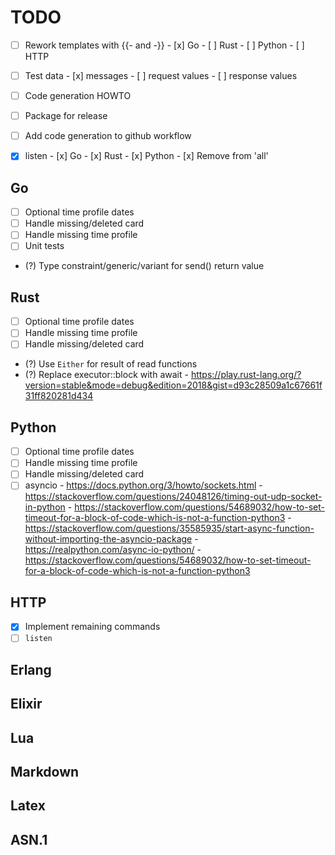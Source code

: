 # TODO

- [ ] Rework templates with {{- and -}}
      - [x] Go
      - [ ] Rust
      - [ ] Python
      - [ ] HTTP

- [ ] Test data
      - [x] messages
      - [ ] request values
      - [ ] response values

- [ ] Code generation HOWTO
- [ ] Package for release
- [ ] Add code generation to github workflow

- [x] listen
      - [x] Go
      - [x] Rust
      - [x] Python
      - [x] Remove from 'all'

## Go
- [ ] Optional time profile dates
- [ ] Handle missing/deleted card
- [ ] Handle missing time profile
- [ ] Unit tests
- (?) Type constraint/generic/variant for send() return value

## Rust
- [ ] Optional time profile dates
- [ ] Handle missing time profile
- [ ] Handle missing/deleted card
- (?) Use `Either` for result of read functions
- (?) Replace executor::block with await
      - https://play.rust-lang.org/?version=stable&mode=debug&edition=2018&gist=d93c28509a1c67661f31ff820281d434

## Python
- [ ] Optional time profile dates
- [ ] Handle missing time profile
- [ ] Handle missing/deleted card
- [ ] asyncio
      - https://docs.python.org/3/howto/sockets.html
      - https://stackoverflow.com/questions/24048126/timing-out-udp-socket-in-python
      - https://stackoverflow.com/questions/54689032/how-to-set-timeout-for-a-block-of-code-which-is-not-a-function-python3
      - https://stackoverflow.com/questions/35585935/start-async-function-without-importing-the-asyncio-package
      - https://realpython.com/async-io-python/
      - https://stackoverflow.com/questions/54689032/how-to-set-timeout-for-a-block-of-code-which-is-not-a-function-python3

## HTTP
- [x] Implement remaining commands
- [ ] `listen`

## Erlang

## Elixir

## Lua

## Markdown

## Latex

## ASN.1

